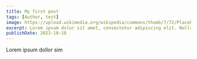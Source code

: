 ```yaml
---
title: My first post
tags: [Author, test]
image: https://upload.wikimedia.org/wikipedia/commons/thumb/7/72/Placeholder_book.svg/1200px-Placeholder_book.svg.png
excerpt: Lorem ipsum dolor sit amet, consectetur adipiscing elit. Nullam ultrices, mauris ac rutrum porta, metus lorem maximus odio, ac viverra neque quam vitae nisl. Suspendisse potenti. Fusce suscipit tellus nibh, et fringilla ligula tristique accumsan. Class aptent taciti sociosqu ad litora torquent per conubia nostra, per inceptos himenaeos. Cras ullamcorper rhoncus finibus. Vivamus ac purus nunc. Quisque sed tortor imperdiet nunc volutpat sagittis quis ac mi. Nunc non mauris enim. Curabitur vitae odio nibh. Nullam non enim ac nulla hendrerit ullamcorper non non dui. Sed sit amet metus massa. Sed convallis mollis auctor. Pellentesque eleifend purus ante, id cursus dui
publishDate: 2023-10-18
---
```


Lorem ipsum dollor sim
